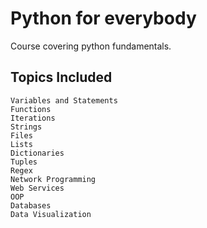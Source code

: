 # Python for everybody
Course covering python fundamentals. 

## Topics Included

```
Variables and Statements
Functions
Iterations
Strings
Files
Lists
Dictionaries
Tuples
Regex
Network Programming
Web Services
OOP
Databases
Data Visualization
```
